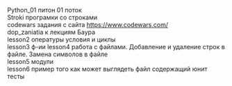 Python_01 питон 01 поток  
Stroki програмки со строками  
codewars задания с сайта https://www.codewars.com/  
dop_zaniatia к лекциям Баура  
lesson2  опературы условия и циклы  
lesson3 ф-ии
lesson4 работа с файлами. Добавление и удаление строк в файле. Замена символов в файле  
lesson5 модули  
lesson6 пример того как может выглядеть файл содержащий юнит тесты
